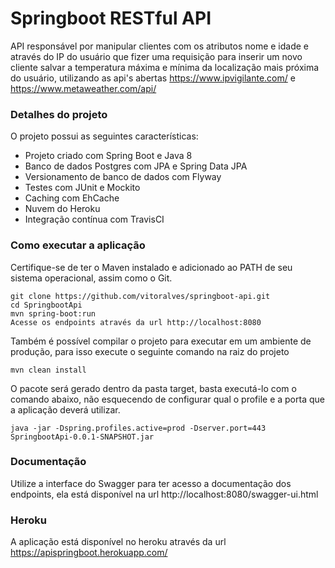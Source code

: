 # Springboot RESTful API
API responsável por manipular clientes com os atributos nome e idade e através do IP do usuário que fizer uma requisição para inserir um novo cliente salvar a temperatura máxima e mínima da localização mais próxima do usuário, utilizando as api's abertas https://www.ipvigilante.com/ e https://www.metaweather.com/api/

### Detalhes do projeto
O projeto possui as seguintes características:
* Projeto criado com Spring Boot e Java 8
* Banco de dados Postgres com JPA e Spring Data JPA
* Versionamento de banco de dados com Flyway
* Testes com JUnit e Mockito
* Caching com EhCache
* Nuvem do Heroku
* Integração contínua com TravisCI
### Como executar a aplicação
Certifique-se de ter o Maven instalado e adicionado ao PATH de seu sistema operacional, assim como o Git.
```
git clone https://github.com/vitoralves/springboot-api.git
cd SpringbootApi
mvn spring-boot:run
Acesse os endpoints através da url http://localhost:8080
```

Também é possível compilar o projeto para executar em um ambiente de produção, para isso execute o seguinte comando na raiz do projeto

```
mvn clean install
```

O pacote será gerado dentro da pasta target, basta executá-lo com o comando abaixo, não esquecendo de configurar qual o profile e a porta que a aplicação deverá utilizar.

```
java -jar -Dspring.profiles.active=prod -Dserver.port=443 SpringbootApi-0.0.1-SNAPSHOT.jar
```
### Documentação
Utilize a interface do Swagger para ter acesso a documentação dos endpoints, ela está disponível na url http://localhost:8080/swagger-ui.html
### Heroku
A aplicação está disponível no heroku através da url https://apispringboot.herokuapp.com/
